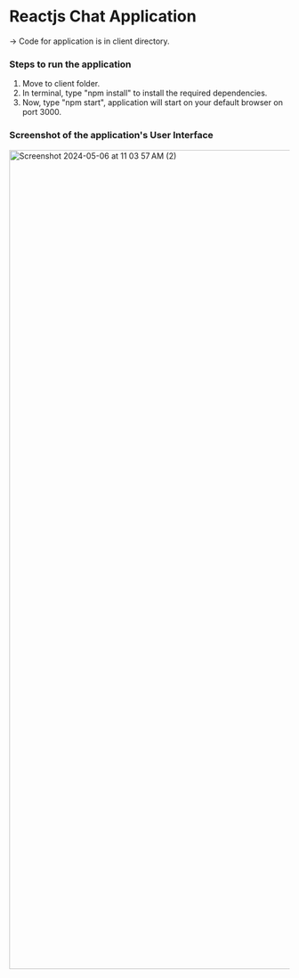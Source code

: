<h1>Reactjs Chat Application</h1>

-> Code for application is in client directory.

<h3> Steps to run the application</h3>

1. Move to client folder.
2. In terminal, type "npm install" to install the required dependencies.
3. Now, type "npm start", application will start on your default browser on port 3000.

<h3> Screenshot of the application's User Interface</h3>
<img width="1470" alt="Screenshot 2024-05-06 at 11 03 57 AM (2)" src="https://github.com/Mayankyadav3980/react-chat-app/assets/44013964/992bb9a3-9b26-45af-bf4c-41ec3a638dac">
